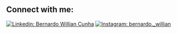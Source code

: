 ## Connect with me:

[![Linkedin: Bernardo Willian Cunha](https://img.shields.io/badge/-bernardo%20willian%20cunha-blue?style=flat-square&logo=Linkedin&logoColor=white&link=https://www.linkedin.com/in/bernardo%20willian%20cunha/)](https://www.linkedin.com/in/bernardo%20willian%20cunha/)
[![Instagram: bernardo._willian](https://img.shields.io/badge/-bernardo._willian-%23E4405F?style=flat-square&logo=Instagram&logoColor=white&link=https://www.instagram.com/bernardo._willian/)](https://www.instagram.com/bernardo._willian/)
